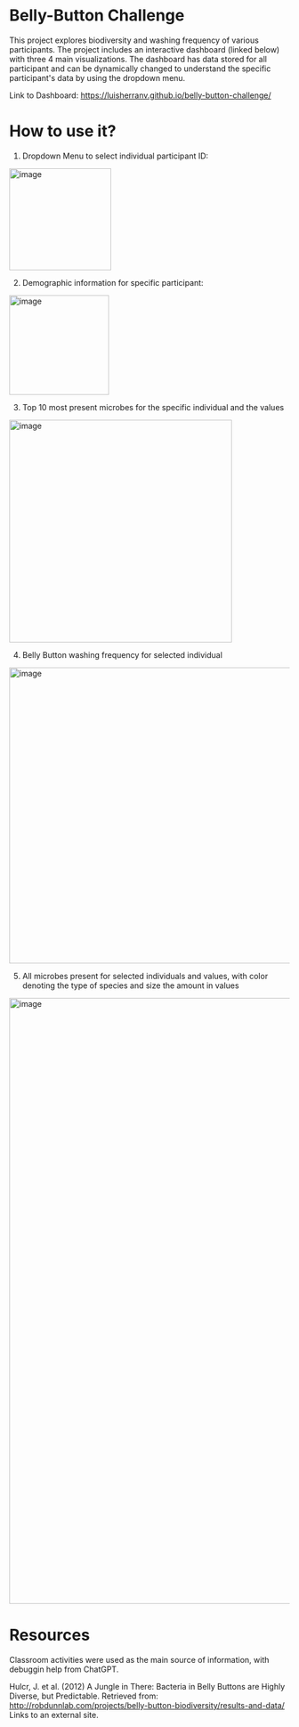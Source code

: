 # Belly-Button Challenge
This project explores biodiversity and washing frequency of various participants. The project includes an interactive dashboard (linked below) with three 4 main visualizations. The dashboard has data stored for all participant and can be dynamically changed to understand the specific participant's data by using the dropdown menu.

Link to Dashboard:
https://luisherranv.github.io/belly-button-challenge/

# How to use it?

1. Dropdown Menu to select individual participant ID:
<img width="183" alt="image" src="https://github.com/luisherranv/belly-button-challenge/assets/150373234/d96450eb-6b07-4539-beb4-fdf04d69601f">

2. Demographic information for specific participant:
<img width="179" alt="image" src="https://github.com/luisherranv/belly-button-challenge/assets/150373234/4b403002-c133-4d6e-897f-c5941a525a69">

3. Top 10 most present microbes for the specific individual and the values
<img width="400" alt="image" src="https://github.com/luisherranv/belly-button-challenge/assets/150373234/04fa67e0-d015-4af8-b5cf-4a610a4d15f6">

4. Belly Button washing frequency for selected individual
<img width="532" alt="image" src="https://github.com/luisherranv/belly-button-challenge/assets/150373234/e9236811-116d-4012-8b58-a29e53ac71b6">

5. All microbes present for selected individuals and values, with color denoting the type of species and size the amount in values
<img width="1089" alt="image" src="https://github.com/luisherranv/belly-button-challenge/assets/150373234/37ed05f7-e3b0-4c23-b818-620a7a32e21b">

# Resources
Classroom activities were used as the main source of information, with debuggin help from ChatGPT.

Hulcr, J. et al. (2012) A Jungle in There: Bacteria in Belly Buttons are Highly Diverse, but Predictable. Retrieved from: http://robdunnlab.com/projects/belly-button-biodiversity/results-and-data/ Links to an external site.



